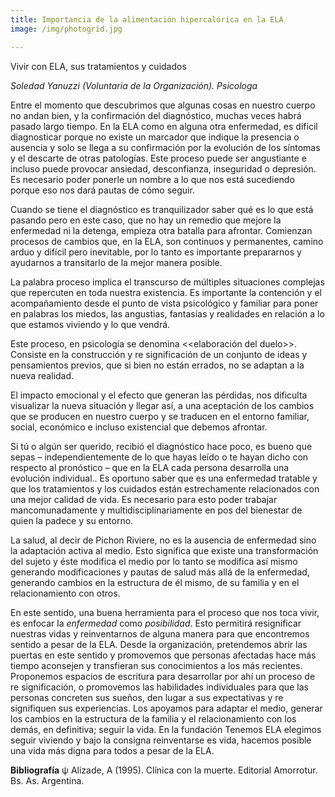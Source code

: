 ```yaml
---
title: Importancia de la alimentación hipercalórica en la ELA
image: /img/photogrid.jpg

---
```


<p class="f4 b lh-title mb2 primary pt4">Vivir con ELA, sus tratamientos y cuidados</p>

_Soledad Yanuzzi (Voluntaria de la Organización). Psicologa_


Entre el momento que descubrimos que algunas cosas en nuestro cuerpo no andan bien, y la confirmación del diagnóstico, muchas veces habrá pasado largo tiempo. En la ELA como en alguna otra enfermedad, es difícil diagnosticar porque no existe un marcador que indique la presencia o ausencia y solo se llega a su confirmación por la evolución de los síntomas y el descarte de otras patologías. Este proceso puede ser angustiante e incluso puede provocar ansiedad, desconfianza, inseguridad o depresión. Es necesario poder ponerle un nombre a lo que nos está sucediendo porque eso nos dará pautas de cómo seguir.

Cuando se tiene el diagnóstico es tranquilizador saber qué es lo que está pasando  pero en este caso, que no hay un remedio que mejore la enfermedad ni la detenga, empieza otra batalla para afrontar. Comienzan procesos de cambios que, en la ELA, son continuos y permanentes, camino arduo y difícil pero inevitable, por lo tanto es importante prepararnos y ayudarnos a transitarlo de la mejor manera posible.

La palabra proceso implica el transcurso de múltiples situaciones complejas que repercuten en toda nuestra existencia. Es importante la contención y el acompañamiento desde el punto de vista psicológico y familiar para poner en palabras los miedos, las angustias, fantasías y realidades en relación a lo que estamos viviendo y lo que vendrá.

Este proceso, en psicología se denomina <<elaboración del duelo>>. Consiste en la construcción y re significación de un conjunto de ideas y pensamientos previos, que si bien no están errados, no se adaptan a la nueva realidad.

El impacto emocional y el efecto que generan las pérdidas, nos dificulta visualizar la nueva situación y llegar así, a una aceptación de los cambios que se producen en nuestro cuerpo y se traducen en el entorno familiar, social, económico e incluso existencial que debemos afrontar.

Si tú o algún ser querido, recibió el diagnóstico hace poco, es bueno que sepas – independientemente de lo que hayas leído o te hayan dicho con respecto al pronóstico – que en la ELA cada persona desarrolla una evolución individual.. Es oportuno saber que es una enfermedad tratable y que los tratamientos y los cuidados están estrechamente relacionados con una mejor calidad de vida. Es necesario para esto poder trabajar mancomunadamente y multidisciplinariamente en pos del bienestar de quien la padece y su entorno.

La salud, al decir de Pichon Riviere, no es la ausencia de enfermedad sino la adaptación activa al medio. Esto significa que existe una transformación del sujeto y éste modifica el medio por lo tanto se modifica así mismo generando modificaciones y pautas de salud más allá de la enfermedad, generando cambios en la estructura de él mismo, de su familia y en el relacionamiento con otros.

En este sentido, una buena herramienta para el proceso que nos toca vivir, es enfocar la _enfermedad_ como _posibilidad_. Esto permitirá resignificar nuestras vidas y reinventarnos de alguna manera para que encontremos sentido a pesar de la ELA. Desde la organización, pretendemos abrir las puertas en este sentido y promovemos que personas afectadas hace más tiempo aconsejen y transfieran sus conocimientos a los más recientes. Proponemos espacios de escritura para desarrollar por ahí un proceso de re significación, o promovemos las habilidades individuales para que las personas concreten sus sueños, den lugar a sus expectativas y re signifiquen sus experiencias. Los apoyamos para adaptar el medio, generar los cambios en la estructura de la familia y el relacionamiento con los demás, en definitiva; seguir la vida. En la fundación Tenemos ELA elegimos seguir viviendo y bajo la consigna reinventarse es vida, hacemos posible una vida más digna para todos a pesar de la ELA.  

**Bibliografía**
ψ	Alizade, A (1995). Clínica con la muerte. Editorial Amorrotur. Bs. As. Argentina.
